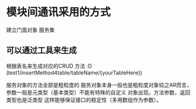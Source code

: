 模块间通讯采用的方式
==========
建立门面对象 服务集

可以通过工具来生成
------------
根据表名来生成对应的CRUD 方法 :D (test1/insertMethod4table/tableName/{yourTableHere})

服务对象的方法全部是粗粒度的 服务对象本身一般也是粗粒度对象较之AR而言，参数一般是元类型（基本类型）不能有特殊的自定义
对象出现。方法参数，返回类型也是泛类型 这样能够保证接口的稳定性（多用数组作为参数）。